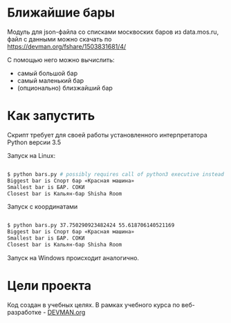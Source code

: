 # Ближайшие бары

Модуль для json-файла со списками москвоских баров из data.mos.ru, файл с данными можно скачать по https://devman.org/fshare/1503831681/4/

С помощью него можно вычислить:
* самый большой бар
* самый маленький бар
* (опционально) близжайший бар


# Как запустить

Скрипт требует для своей работы установленного интерпретатора Python версии 3.5

Запуск на Linux:

```bash

$ python bars.py # possibly requires call of python3 executive instead of just python
Biggest bar is Спорт бар «Красная машина»
Smallest bar is БАР. СОКИ
Closest bar is Кальян-бар Shisha Room

```
Запуск с координатами
```bash

$ python bars.py 37.750290923482424 55.618706140521169
Biggest bar is Спорт бар «Красная машина»
Smallest bar is БАР. СОКИ
Closest bar is Кальян-бар Shisha Room

```

Запуск на Windows происходит аналогично.

# Цели проекта

Код создан в учебных целях. В рамках учебного курса по веб-разработке - [DEVMAN.org](https://devman.org)
